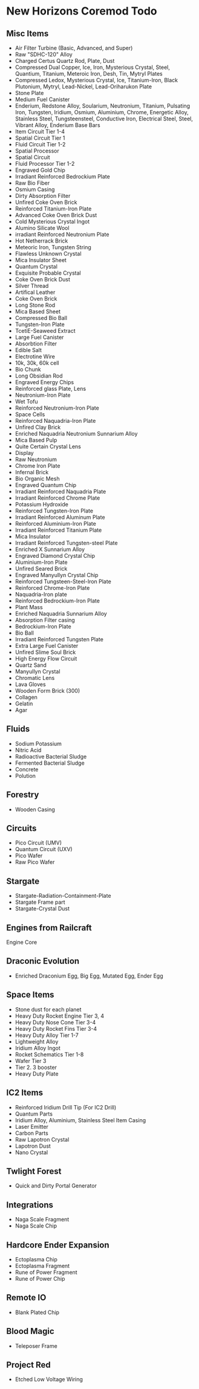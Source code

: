 New Horizons Coremod Todo
===

## Misc Items
- Air Filter Turbine (Basic, Advanced, and Super)
- Raw "SDHC-120" Alloy
- Charged Certus Quartz Rod, Plate, Dust
- Compressed Dual Copper, Ice, Iron, Mysterious Crystal, Steel, Quantium, Titanium, Meteroic Iron, Desh, Tin, Mytryl  Plates
- Compressed Ledox, Mysterious Crystal, Ice, Titanium-Iron, Black Plutonium, Mytryl, Lead-Nickel, Lead-Oriharukon Plate
- Stone Plate
- Medium Fuel Canister
- Enderium, Redstone Alloy, Soularium, Neutronium, Titanium, Pulsating Iron, Tungsten, Iridium, Osmium, Aluminium, Chrome, Energetic Alloy, Stainless Steel, Tungsteensteel, Conductive Iron, Electrical Steel, Steel, Vibrant Alloy, Enderium Base Bars
- Item Circuit Tier 1-4
- Spatial Circuit Tier 1
- Fluid Circuit Tier 1-2
- Spatial Processor
- Spatial Circuit
- Fluid Processor Tier 1-2
- Engraved Gold Chip
- Irradiant Reinforced Bedrockium Plate
- Raw Bio Fiber
- Osmium Casing
- Dirty Absorption Filter
- Unfired Coke Oven Brick
- Reinforced Titanium-Iron Plate
- Advanced Coke Oven Brick Dust
- Cold Mysterious Crystal Ingot
- Alumino Silicate Wool
- irradiant Reinforced Neutronium Plate
- Hot Netherrack Brick
- Meteoric Iron, Tungsten String
- Flawless Unknown Crystal
- Mica Insulator Sheet
- Quantum Crystal
- Exquisite Probable Crystal
- Coke Oven Brick Dust
- Silver Thread
- Artifical Leather
- Coke Oven Brick
- Long Stone Rod
- Mica Based Sheet
- Compressed Bio Ball
- Tungsten-Iron Plate
- TcetiE-Seaweed Extract
- Large Fuel Canister
- Absorbtion Filter
- Edible Salt
- Electrotine Wire
- 10k, 30k, 60k cell
- Bio Chunk
- Long Obsidian Rod
- Engraved Energy Chips
- Reinforced glass Plate, Lens
- Neutronium-Iron Plate
- Wet Tofu
- Reinforced Neutronium-Iron Plate
- Space Cells
- Reinforced Naquadria-Iron Plate
- Unfired Clay Brick
- Enriched Naquadria Neutronium Sunnarium Alloy
- Mica Based Pulp
- Quite Certain Crystal Lens
- Display
- Raw Neutronium
- Chrome Iron Plate
- Infernal Brick
- Bio Organic Mesh
- Engraved Quantum Chip
- Irradiant Reinforced Naquadria Plate
- Irradiant Reinforced Chrome Plate
- Potassium Hydroxide
- Reinforced Tungsten-Iron Plate
- Irradiant Reinforced Aluminum Plate
- Reinforced Aluminium-Iron Plate
- Irradiant Reinforced Titanium Plate
- Mica Insulator
- Irradiant Reinforced Tungsten-steel Plate
- Enriched X Sunnarium Alloy
- Engraved Diamond Crystal Chip
- Aluminium-Iron Plate
- Unfired Seared Brick
- Engraved Manyullyn Crystal Chip
- Reinforced Tungsteen-Steel-Iron Plate
- Reinforced Chrome-Iron Plate
- Naquadria-Iron plate
- Reinforced Bedrockium-Iron Plate
- Plant Mass
- Enriched Naquadria Sunnarium Alloy
- Absorption Filter casing
- Bedrockium-Iron Plate
- Bio Ball
- Irradiant Reinforced Tungsten Plate
- Extra Large Fuel Canister
- Unfired Slime Soul Brick
- High Energy Flow Circuit
- Quartz Sand
- Manyullyn Crystal
- Chromatic Lens
- Lava Gloves
- Wooden Form Brick (300)
- Collagen
- Gelatin
- Agar

## Fluids
- Sodium Potassium
- Nitric Acid
- Radioactive Bacterial Sludge
- Fermented Bacterial Sludge
- Concrete
- Polution


## Forestry
- Wooden Casing

## Circuits
- Pico Circuit (UMV)
- Quantum Circuit (UXV)
- Pico Wafer
- Raw Pico Wafer

## Stargate
- Stargate-Radiation-Containment-Plate
- Stargate Frame part
- Stargate-Crystal Dust

## Engines from Railcraft
Engine Core

## Draconic Evolution
- Enriched Draconium Egg, Big Egg, Mutated Egg, Ender Egg


## Space Items
- Stone dust for each planet
- Heavy Duty Rocket Engine Tier 3, 4
- Heavy Duty Nose Cone Tier 3-4
- Heavy Duty Rocket Fins Tier 3-4
- Heavy Duty Alloy Tier 1-7
- Lightweight Alloy
- Iridium Alloy Ingot
- Rocket Schematics Tier 1-8
- Wafer Tier 3
- Tier 2. 3 booster
- Heavy Duty Plate


## IC2 Items
- Reinforced Iridium Drill Tip (For IC2 Drill)
- Quantum Parts
- Iridium Alloy, Aluminium, Stainless Steel Item Casing
- Laser Emitter
- Carbon Parts
- Raw Lapotron Crystal
- Lapotron Dust
- Nano Crystal

## Twlight Forest
- Quick and Dirty Portal Generator

## Integrations
- Naga Scale Fragment
- Naga Scale Chip

## Hardcore Ender Expansion
- Ectoplasma Chip
- Ectoplasma Fragment
- Rune of Power Fragment
- Rune of Power Chip

## Remote IO
- Blank Plated Chip

## Blood Magic
- Teleposer Frame

## Project Red
- Etched Low Voltage Wiring




